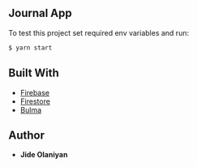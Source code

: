 

## Journal App

To test this project set required env variables and run:

```sh
$ yarn start
```

## Built With

* [Firebase](https://#)
* [Firestore](https://#g)
* [Bulma](https://#)



## Author
* **Jide Olaniyan** 
